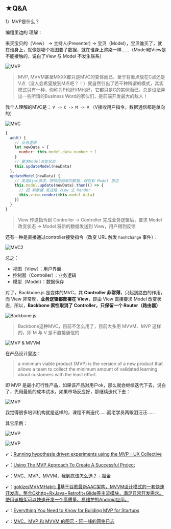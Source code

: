 ## ★Q&A

1）MVP是什么？

编程里边的 理解：

来买宝贝的（View） -> 主持人(Presenter) -> 宝贝（Model），宝贝谁买了，就在谁身上，就像是哪个视图要了数据，就在谁身上渲染一样……（Model和View是不能接触的，说白了View 与 Model 不发生联系）

![MVP](assets/img/2020-07-21-09-58-21.png)

> MVP, MVVM甚至MXXX都只是MVC的变体而已，至于将重点放在C点还是V点（没人会希望放到M点吧？！）就自然引出了若干种所谓的模式，其实模式只有一种，你称为P也好VM也好，它都只是C的实例而已。总是设法弄出一些所谓的Business Word的家伙们，是前端开发最大的敌人！

我个人理解的MVC是： `V -> C -> M -> V` （V接收用户指令，数据通信都是单向的）

![MVC](assets/img/2020-07-21-10-00-29.png)

``` js
{
  add() {
    // 业务逻辑
    let newData = {
      number: this.model.data.number + 1
    }
    // 要求Model改变状态
    this.updateModel(newData)
  },
  updateModel(newData) {
    // 发送Ajax请求，把响应回来的数据，保存到 Model 里边
    this.model.update(newData).then(() => {
      // 把 新数据 发送给 View 去 Render
      this.view.render(this.model.data)
    })
  }
}
```

> View 传送指令到 Controller -> Controller 完成业务逻辑后，要求 Model 改变状态 -> Model 将新的数据发送到 View，用户得到反馈

还有一种是直接通过controller接受指令（改变 URL 触发 `hashChange` 事件）：

![MVC2](assets/img/2020-07-21-10-07-13.png)

总之：

- 视图（View）：用户界面
- 控制器（Controller）：业务逻辑
- 模型（Model）：数据保存

对了，Backbone.js 是变体的MVC，其 **Controller 非常薄**，只起到路由的作用，而 View 非常厚，**业务逻辑都部署在 View**，即由 View 直接要求 Model 改变状态，所以，**Backbone 索性取消了 Controller，只保留一个 Router（路由器）**

![Backbone.js](assets/img/2020-07-21-10-16-19.png)

> Backbone这种MVC，目前不怎么用了，目前大多用 MVVM、MVP 这样的，即 M 与 V 是不直接通信的

![MVP & MVVM](assets/img/2020-07-21-10-28-57.png)

在产品设计里边：

> a minimum viable product (MVP) is the version of a new product that allows a team to collect the minimum amount of validated learning about customers with the least effort.

即 MVP 是最小可行性产品，如果该产品对用户ok，那么就会继续迭代下去，说白了，先用最低的成本试水，如果市场反应好，那继续迭代下去：

![MVP](assets/img/2020-07-21-09-43-09.png)

我觉得很多培训机构就是这样的，课程不断迭代……而老学员两眼泪汪汪……

其它示例：

![MVP](assets/img/2020-07-21-10-05-26.png)

![MVP](assets/img/2020-07-21-10-05-55.png)

➹：[Running hypothesis driven experiments using the MVP - UX Collective](https://uxdesign.cc/the-product-manager-and-the-mvp-a0c618b0d8fa)

➹：[Using The MVP Approach To Create A Successful Project](https://www.infomir.eu/eng/blog/articles/17-using-the-mvp/)

➹：[MVC、MVP、MVVM，我到底该怎么选？ - 掘金](https://juejin.im/post/5b3a3a44f265da630e27a7e6#heading-7)

➹：[goldze/MVVMHabit: 👕基于谷歌最新AAC架构，MVVM设计模式的一套快速开发库，整合Okhttp+RxJava+Retrofit+Glide等主流模块，满足日常开发需求。使用该框架可以快速开发一个高质量、易维护的Android应用。](https://github.com/goldze/MVVMHabit)

➹：[Everything You Need to Know for Building MVP for Startups](https://www.cloudways.com/blog/building-an-mvp/)

➹：[MVC，MVP 和 MVVM 的图示 - 阮一峰的网络日志](https://www.ruanyifeng.com/blog/2015/02/mvcmvp_mvvm.html)